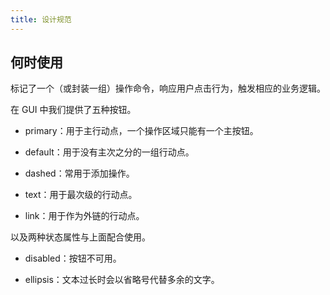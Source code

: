 ```yaml
---
title: 设计规范
---
```


## 何时使用

标记了一个（或封装一组）操作命令，响应用户点击行为，触发相应的业务逻辑。

在 GUI 中我们提供了五种按钮。

* primary：用于主行动点，一个操作区域只能有一个主按钮。

* default：用于没有主次之分的一组行动点。

* dashed：常用于添加操作。

* text：用于最次级的行动点。

* link：用于作为外链的行动点。

以及两种状态属性与上面配合使用。

* disabled：按钮不可用。

* ellipsis：文本过长时会以省略号代替多余的文字。
